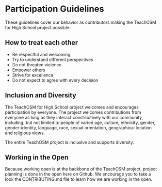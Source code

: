 # Participation Guidelines

These guidelines cover our behavior as contributors making the TeachOSM for High School project possible.

## How to treat each other

* Be respectful and welcoming
* Try to understand different perspectives
* Do not threaten violence
* Empower others
* Strive for excellence
* Do not expect to agree with every decision

## Inclusion and Diversity

The TeachOSM for High School project welcomes and encourages participation by everyone.  The project welcomes contributions from everyone as long as they interact constructively with our community, including, but not limited to people of varied age, culture, ethnicity, gender, gender-identity, language, race, sexual orientation, geographical location and religious views.

The entire TeachOSM project is inclusive and supports diversity.

## Working in the Open

Because working open is at the backbone of the TeachOSM project, project planning is done in the open here on Github. We encourage you to take a look the CONTRIBUTING.md file to learn how we are working in the open.
